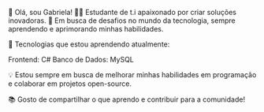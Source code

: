 👋 Olá, sou Gabriela!
🧑‍💻 Estudante de t.i apaixonado por criar soluções inovadoras.
🚀 Em busca de desafios no mundo da tecnologia, sempre aprendendo e aprimorando minhas habilidades.

🔧 Tecnologias que estou aprendendo atualmente:

Frontend: C#
Banco de Dados: MySQL

💡 Estou sempre em busca de melhorar minhas habilidades em programação e colaborar em projetos open-source.

📚 Gosto de compartilhar o que aprendo e contribuir para a comunidade!
